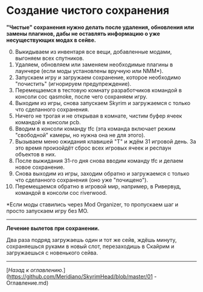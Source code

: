 # Создание чистого сохранения

**"Чистые" сохранения нужно делать после удаления, обновления или замены плагинов, дабы не оставлять информацию о уже несуществующих модах в сейве.**
     
0. Выкидываем из инвентаря все вещи, добавленные модами, выгоняем всех спутников.
1. Удаляем, обновляем или заменяем необходимые плагины в лаунчере (если моды установлены вручную или NMM*).
2. Запускаем игру и загружаем сохранение, которое необходимо "почистить" (игнорируем предупреждение).
3. Перемещаемся в тестовую комнату разработчиков командой в консоли coc qasmoke, после чего сохраняем игру.
4. Выходим из игры, снова запускаем Skyrim и загружаемся с только что сделанного сохранения.
5. Ничего не трогая и не открывая в комнате, чистим буфер ячеек командой в консоли pcb.
6. Вводим в консоли команду tfc (эта команда включает режим "свободной" камеры, но нужна она не для этого).
7. Вызываем меню ожидания клавишей "T" и ждём 31 игровой день. За это время произойдёт сброс всех игровых ячеек и респаун объектов в них.
8. После выжидания 31-го дня снова вводим команду tfc и делаем новое сохранение.
9. Снова выходим из игры, заходим обратно и загружаемся с только что сделанного сохранения (оно уже "почищено").
10. Перемещаемся обратно в игровой мир, например, в Ривервуд, командой в консоли coc riverwood.
     
*Если моды ставились через Mod Organizer, то пропускаем шаг и просто запускаем игру без MO.

------

**Лечение вылетов при сохранении.**

Два раза подряд загружаешь один и тот же сейв, ждёшь минуту, сохраняешься руками в новый слот, перезаходишь в Скайрим и загружаешься с новенького сейва.

------

[*Назад к оглавлению.*](https://github.com/Meridiano/SkyrimHead/blob/master/01 - Оглавление.md)
